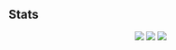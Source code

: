 ### 

## Stats
<p align="center">
  <img src ="https://github-readme-stats.vercel.app/api?username=avanthakkar&show_icons=true&theme=onedark&count_private=true">
  <img src ="https://github-readme-stats.vercel.app/api/top-langs/?username=avanthakkar&layout=compact&hide_border=true&theme=onedark">
  <img src = "https://github-readme-streak-stats.herokuapp.com?user=avanthakkar&theme=onedark&hide_border=true">
</p>



<!--
**avanthakkar/avanthakkar** is a ✨ _special_ ✨ repository because its `README.md` (this file) appears on your GitHub profile.

Here are some ideas to get you started:

- 🔭 I’m currently working on ...
- 🌱 I’m currently learning ...
- 👯 I’m looking to collaborate on ...
- 🤔 I’m looking for help with ...
- 💬 Ask me about ...
- 📫 How to reach me: ...
- 😄 Pronouns: ...
- ⚡ Fun fact: ...
--> 
